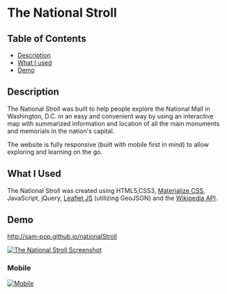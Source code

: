 # The National Stroll

## Table of Contents

* [Description](#desc)
* [What I used](#tech)
* [Demo](#demo)

## <a name="dec"></a> Description

The National Stroll was built to help people explore the National Mall in Washington, D.C. in an easy and convenient way by using an interactive map with summarized information and location of all the main monuments and memorials in the nation's capital.

The website is fully responsive (built with mobile first in mind) to allow exploring and learning on the go.

## <a name="tech"></a>What I Used

The National Stroll was created using HTML5,CSS3, [Materialize CSS](https://materializecss.com/), JavaScript, jQuery, [Leaflet JS](https://leafletjs.com/) (utilizing GeoJSON) and the [Wikipedia API](https://www.mediawiki.org/wiki/API:Main_page).


## <a name="demo"></a>Demo
http://sam-pop.github.io/nationalStroll

[![The National Stroll Screenshot](https://s22.postimg.cc/ugvrwrqk1/the_National_Stroll.png)](http://sam-pop.github.io/nationalStroll)

### Mobile

[![Mobile](https://s8.postimg.cc/t9v42i0n9/NMmobile.jpg)](http://sam-pop.github.io/nationalStroll)
